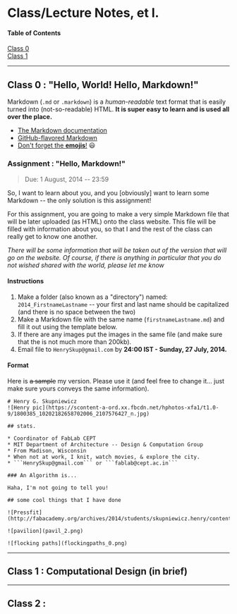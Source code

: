 # Class/Lecture Notes, et l.

#### Table of Contents

[Class 0](https://github.com/FabLabCEPT/New-Media/tree/master/Lectures#class-0--hello-world-hello-markdown)  
[Class 1](https://github.com/FabLabCEPT/New-Media/tree/master/Lectures#class-1--computational-design-in-brief)

---

## Class 0 : "Hello, World! Hello, Markdown!"

Markdown (```.md``` or ```.markdown```) is a *human-readable* text format that is easily turned into (not-so-readable) HTML.  **It is super easy to learn and is used all over the place.**

* [The Markdown documentation](http://daringfireball.net/projects/markdown/)
* [GitHub-flavored Markdown](https://guides.github.com/features/mastering-markdown/)
* [Don't forget the **emojis**!](http://www.emoji-cheat-sheet.com/) :smiley:

### Assignment : "Hello, Markdown!"

> Due: 1 August, 2014  -- 23:59

So, I want to learn about you, and you [obviously] want to learn some Markdown -- the only solution is this assignment!

For this assignment, you are going to make a very simple Markdown file that will be later uploaded (as HTML) onto the class website.  This file will be filled with information about you, so that I and the rest of the class can really get to know one another.

*There will be some information that will be taken out of the version that will go on the website.  Of course, if there is anything in particular that you do not wished shared with the world, please let me know*

#### Instructions

1. Make a folder (also known as a "directory") named: ```2014_FirstnameLastname``` -- your first and last name should be capitalized (and there is no space between the two)
2. Make a Markdown file with the same name (```firstnameLastname.md```) and fill it out using the template below.
3. If there are any images put the images in the same file (and make sure that the is not much more than 200kb).
4. Email file to ```HenrySkup@gmail.com``` by **24:00 IST - Sunday, 27 July, 2014.**

#### Format

Here is ~~a sample~~ my version.  Please use it (and feel free to change it... just make sure yours conveys the same information).

    # Henry G. Skupniewicz
    ![Henry pic](https://scontent-a-ord.xx.fbcdn.net/hphotos-xfa1/t1.0-9/1800385_10202182658702006_2107576427_n.jpg)

    ## stats.

    * Coordinator of FabLab CEPT
    * MIT Department of Architecture -- Design & Computation Group
    * From Madison, Wisconsin
    * When not at work, I knit, watch movies, & explore the city.
    * ```HenrySkup@gmail.com``` or ```fablab@cept.ac.in```

    ### An Algorithm is...

    Haha, I'm not going to tell you!

    ## some cool things that I have done

    ![Pressfit](http://fabacademy.org/archives/2014/students/skupniewicz.henry/content/PressFit_srf.png)

    ![pavilion](pavil_2.png)

    ![flocking paths](flockingpaths_0.png)

---

## Class 1 : Computational Design (in brief)

---

## Class 2 :
